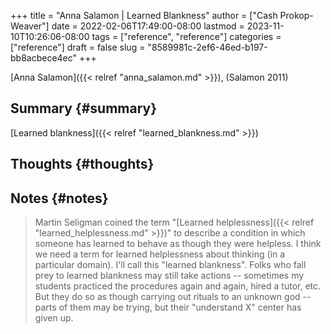 +++
title = "Anna Salamon | Learned Blankness"
author = ["Cash Prokop-Weaver"]
date = 2022-02-06T17:49:00-08:00
lastmod = 2023-11-10T10:26:06-08:00
tags = ["reference", "reference"]
categories = ["reference"]
draft = false
slug = "8589981c-2ef6-46ed-b197-bb8acbece4ec"
+++

[Anna Salamon]({{< relref "anna_salamon.md" >}}), (Salamon 2011)


## Summary {#summary}

[Learned blankness]({{< relref "learned_blankness.md" >}})


## Thoughts {#thoughts}


## Notes {#notes}

> Martin Seligman coined the term "[Learned helplessness]({{< relref "learned_helplessness.md" >}})" to describe a condition in which someone has learned to behave as though they were helpless. I think we need a term for learned helplessness about thinking (in a particular domain). I'll call this "learned blankness". Folks who fall prey to learned blankness may still take actions -- sometimes my students practiced the procedures again and again, hired a tutor, etc. But they do so as though carrying out rituals to an unknown god -- parts of them may be trying, but their "understand X" center has given up.
